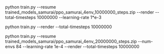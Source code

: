





python train.py --resume trained_models_samurai/ppo_samurai_4env_10000000_steps.zip --render --total-timesteps 10000000  --learning-rate 1*e-3



python train.py --render --total-timesteps 10000000




python train.py --resume trained_models_samurai/ppo_samurai_4env_20000000_steps.zip --num-envs 84 --learning-rate 1e-4 --render --total-timesteps 10000000 